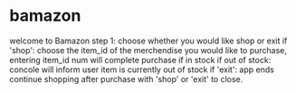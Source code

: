 # bamazon
welcome to Bamazon
step 1: choose whether you would like shop or exit
if 'shop': choose the item_id of the merchendise you would like to purchase, entering item_id num will complete purchase if in stock
if out of stock: concole will inform user item is currently out of stock
if 'exit': app ends
continue shopping after purchase with 'shop' or 'exit' to close.
